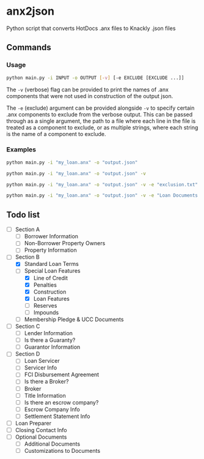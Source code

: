 # anx2json
Python script that converts HotDocs .anx files to Knackly .json files

## Commands

### Usage

```bash
python main.py -i INPUT -o OUTPUT [-v] [-e EXCLUDE [EXCLUDE ...]]
```

The `-v` (verbose) flag can be provided to print the names of .anx components that were not used in construction of the output json.

The `-e` (exclude) argument can be provided alongside `-v` to specify certain .anx components to exclude from the verbose output. This can be passed through as a single argument, the path to a file where each line in the file is treated as a component to exclude, or as multiple strings, where each string is the name of a component to exclude.

### Examples

```bash
python main.py -i "my_loan.anx" -o "output.json"

python main.py -i "my_loan.anx" -o "output.json" -v

python main.py -i "my_loan.anx" -o "output.json" -v -e "exclusion.txt"

python main.py -i "my_loan.anx" -o "output.json" -v -e "Loan Documents MC" "ClientName" "(ANSWER FILE HISTORY)" 
```
## Todo list

- [ ] Section A
  - [ ] Borrower Information
  - [ ] Non-Borrower Property Owners
  - [ ] Property Information
- [ ] Section B
  - [x] Standard Loan Terms
  - [ ] Special Loan Features
    - [x] Line of Credit
    - [x] Penalties
    - [x] Construction
    - [x] Loan Features
    - [ ] Reserves
    - [ ] Impounds
  - [ ] Membership Pledge & UCC Documents
- [ ] Section C
  - [ ] Lender Information
  - [ ] Is there a Guaranty?
  - [ ] Guarantor Information
- [ ] Section D
  - [ ] Loan Servicer
  - [ ] Servicer Info
  - [ ] FCI Disbursement Agreement
  - [ ] Is there a Broker?
  - [ ] Broker
  - [ ] Title Information
  - [ ] Is there an escrow company?
  - [ ] Escrow Company Info
  - [ ] Settlement Statement Info
- [ ] Loan Preparer
- [ ] Closing Contact Info
- [ ] Optional Documents
  - [ ] Additional Documents
  - [ ] Customizations to Documents